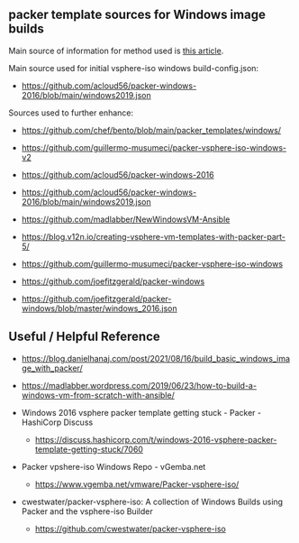 
## packer template sources for Windows image builds

Main source of information for method used is [this article](https://blog.danielhanaj.com/post/2021/08/16/build_basic_windows_image_with_packer/).

Main source used for initial vsphere-iso windows build-config.json:

* https://github.com/acloud56/packer-windows-2016/blob/main/windows2019.json

Sources used to further enhance:
* https://github.com/chef/bento/blob/main/packer_templates/windows/
* https://github.com/guillermo-musumeci/packer-vsphere-iso-windows-v2
* https://github.com/acloud56/packer-windows-2016
* https://github.com/acloud56/packer-windows-2016/blob/main/windows2019.json
* https://github.com/madlabber/NewWindowsVM-Ansible
* https://blog.v12n.io/creating-vsphere-vm-templates-with-packer-part-5/

* https://github.com/guillermo-musumeci/packer-vsphere-iso-windows

* https://github.com/joefitzgerald/packer-windows
* https://github.com/joefitzgerald/packer-windows/blob/master/windows_2016.json

## Useful / Helpful Reference

* https://blog.danielhanaj.com/post/2021/08/16/build_basic_windows_image_with_packer/
* https://madlabber.wordpress.com/2019/06/23/how-to-build-a-windows-vm-from-scratch-with-ansible/

* Windows 2016 vsphere packer template getting stuck - Packer - HashiCorp Discuss
  * https://discuss.hashicorp.com/t/windows-2016-vsphere-packer-template-getting-stuck/7060 

* Packer vpshere-iso Windows Repo - vGemba.net
  * https://www.vgemba.net/vmware/Packer-vsphere-iso/ 

* cwestwater/packer-vsphere-iso: A collection of Windows Builds using Packer and the vsphere-iso Builder
  * https://github.com/cwestwater/packer-vsphere-iso 


